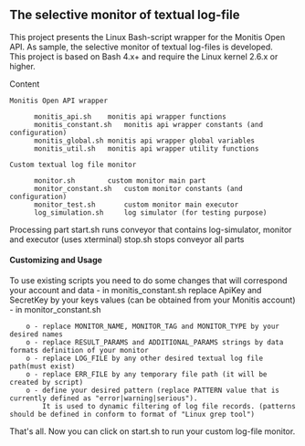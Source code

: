 ## The selective monitor of textual log-file

This project presents the Linux Bash-script wrapper for the Monitis Open API. As sample, the selective monitor of textual log-files is developed.  
This project is based on Bash 4.x+ and require the Linux kernel 2.6.x or higher.

Content  

    Monitis Open API wrapper

          monitis_api.sh	monitis api wrapper functions  
          monitis_constant.sh	monitis api wrapper constants (and configuration)  
          monitis_global.sh	monitis api wrapper global variables  
          monitis_util.sh	monitis api wrapper utility functions  

    Custom textual log file monitor  

          monitor.sh		custom monitor main part  
          monitor_constant.sh	custom monitor constants (and configuration)  
          monitor_test.sh		custom monitor main executor  
          log_simulation.sh		log simulator (for testing purpose)  
  Processing part
      start.sh			runs conveyor that contains log-simulator, monitor and executor (uses xterminal)
      stop.sh			stops conveyor all parts

#### Customizing and Usage 

To use existing scripts you need to do some changes that will correspond your account and data
	- in monitis_constant.sh replace ApiKey and SecretKey by your keys values (can be obtained from your Monitis account)
	- in monitor_constant.sh   

		o - replace MONITOR_NAME, MONITOR_TAG and MONITOR_TYPE by your desired names  
		o - replace RESULT_PARAMS and ADDITIONAL_PARAMS strings by data formats definition of your monitor  
		o - replace LOG_FILE by any other desired textual log file path(must exist)  
		o - replace ERR_FILE by any temporary file path (it will be created by script)  
		o - define your desired pattern (replace PATTERN value that is currently defined as "error|warning|serious"). 
		    It is used to dynamic filtering of log file records. (patterns should be defined in conform to format of "Linux grep tool")  

That's all. Now you can click on start.sh to run your custom log-file monitor.  

